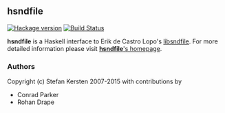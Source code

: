 ## hsndfile

[![Hackage version](https://img.shields.io/hackage/v/hsndfile.svg?style=flat)](https://hackage.haskell.org/package/hsndfile)
[![Build Status](https://img.shields.io/travis/kaoskorobase/hsndfile.svg?style=flat&branch=develop)](https://travis-ci.org/kaoskorobase/hsndfile)

**hsndfile** is a Haskell interface to Erik de Castro Lopo's [libsndfile][]. For more detailed information please visit [**hsndfile**'s homepage][hsndfile].

### Authors

Copyright (c) Stefan Kersten 2007-2015 with contributions by

* Conrad Parker
* Rohan Drape

[libsndfile]: http://www.mega-nerd.com/libsndfile/
[hsndfile]: http://haskell.org/haskellwiki/Hsndfile
